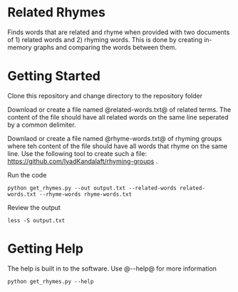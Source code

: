 Related Rhymes
==============

Finds words that are related and rhyme when provided with two documents of 1) related words and 2) rhyming words.  This is done by creating in-memory graphs and comparing the words between them.

Getting Started
===============

Clone this repository and change directory to the repository folder

Download or create a file named @related-words.txt@ of related terms.  The content of the file should have all related words on the same line seperated by a common delimiter.

Downlaod or create a file named @rhyme-words.txt@ of rhyming groups where teh content of the file should have all words that rhyme on the same line.  Use the following tool to create such a file: https://github.com/IyadKandalaft/rhyming-groups .

Run the code

    python get_rhymes.py --out output.txt --related-words related-words.txt --rhyme-words rhyme-words.txt

Review the output

    less -S output.txt

Getting Help
============

The help is built in to the software. Use @--help@ for more information

    python get_rhymes.py --help